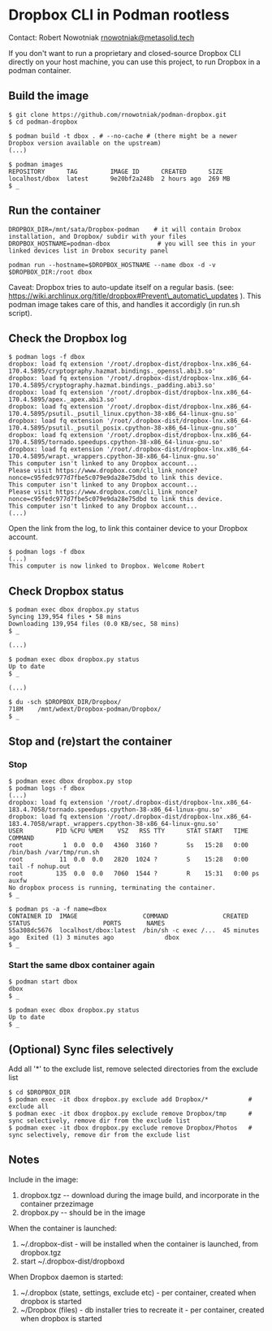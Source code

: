 # Dropbox CLI in Podman rootless

Contact: Robert Nowotniak <rnowotniak@metasolid.tech>

If you don't want to run a proprietary and closed-source Dropbox CLI directly on your host machine,
you can use this project, to run Dropbox in a podman container.

## Build the image
```
$ git clone https://github.com/rnowotniak/podman-dropbox.git
$ cd podman-dropbox

$ podman build -t dbox . # --no-cache # (there might be a newer Dropbox version available on the upstream)
(...)

$ podman images
REPOSITORY      TAG         IMAGE ID      CREATED      SIZE
localhost/dbox  latest      9e20bf2a248b  2 hours ago  269 MB
$ _
```

## Run the container
```
DROPBOX_DIR=/mnt/sata/Dropbox-podman    # it will contain Drobox installation, and Dropbox/ subdir with your files
DROPBOX_HOSTNAME=podman-dbox             # you will see this in your linked devices list in Drobox security panel

podman run --hostname=$DROPBOX_HOSTNAME --name dbox -d -v $DROPBOX_DIR:/root dbox
```

Caveat: Dropbox tries to auto-update itself on a regular basis. (see: https://wiki.archlinux.org/title/dropbox#Prevent\_automatic\_updates ).
This podman image takes care of this, and handles it accordigly (in run.sh script).

## Check the Dropbox log
```
$ podman logs -f dbox
dropbox: load fq extension '/root/.dropbox-dist/dropbox-lnx.x86_64-170.4.5895/cryptography.hazmat.bindings._openssl.abi3.so'
dropbox: load fq extension '/root/.dropbox-dist/dropbox-lnx.x86_64-170.4.5895/cryptography.hazmat.bindings._padding.abi3.so'
dropbox: load fq extension '/root/.dropbox-dist/dropbox-lnx.x86_64-170.4.5895/apex._apex.abi3.so'
dropbox: load fq extension '/root/.dropbox-dist/dropbox-lnx.x86_64-170.4.5895/psutil._psutil_linux.cpython-38-x86_64-linux-gnu.so'
dropbox: load fq extension '/root/.dropbox-dist/dropbox-lnx.x86_64-170.4.5895/psutil._psutil_posix.cpython-38-x86_64-linux-gnu.so'
dropbox: load fq extension '/root/.dropbox-dist/dropbox-lnx.x86_64-170.4.5895/tornado.speedups.cpython-38-x86_64-linux-gnu.so'
dropbox: load fq extension '/root/.dropbox-dist/dropbox-lnx.x86_64-170.4.5895/wrapt._wrappers.cpython-38-x86_64-linux-gnu.so'
This computer isn't linked to any Dropbox account...
Please visit https://www.dropbox.com/cli_link_nonce?nonce=c95fedc977d7fbe5c079e9da28e75dbd to link this device.
This computer isn't linked to any Dropbox account...
Please visit https://www.dropbox.com/cli_link_nonce?nonce=c95fedc977d7fbe5c079e9da28e75dbd to link this device.
This computer isn't linked to any Dropbox account...
(...)
```

Open the link from the log, to link this container device to your Dropbox account.

```
$ podman logs -f dbox
(...)
This computer is now linked to Dropbox. Welcome Robert
```

## Check Dropbox status
```
$ podman exec dbox dropbox.py status
Syncing 139,954 files • 58 mins
Downloading 139,954 files (0.0 KB/sec, 58 mins)
$ _

(...)

$ podman exec dbox dropbox.py status
Up to date
$ _

(...)

$ du -sch $DROPBOX_DIR/Dropbox/
718M	/mnt/wdext/Dropbox-podman/Dropbox/
$ _
```

## Stop and (re)start the container
### Stop
```
$ podman exec dbox dropbox.py stop
$ podman logs -f dbox
(...)
dropbox: load fq extension '/root/.dropbox-dist/dropbox-lnx.x86_64-183.4.7058/tornado.speedups.cpython-38-x86_64-linux-gnu.so'
dropbox: load fq extension '/root/.dropbox-dist/dropbox-lnx.x86_64-183.4.7058/wrapt._wrappers.cpython-38-x86_64-linux-gnu.so'
USER         PID %CPU %MEM    VSZ   RSS TTY      STAT START   TIME COMMAND
root           1  0.0  0.0   4360  3160 ?        Ss   15:28   0:00 /bin/bash /var/tmp/run.sh
root          11  0.0  0.0   2820  1024 ?        S    15:28   0:00 tail -f nohup.out
root         135  0.0  0.0   7060  1544 ?        R    15:31   0:00 ps auxfw
No dropbox process is running, terminating the container.
$ _

$ podman ps -a -f name=dbox
CONTAINER ID  IMAGE                  COMMAND               CREATED         STATUS                    PORTS       NAMES
55a308dc5676  localhost/dbox:latest  /bin/sh -c exec /...  45 minutes ago  Exited (1) 3 minutes ago              dbox
$ _
```

### Start the same dbox container again
```
$ podman start dbox
dbox
$ _

$ podman exec dbox dropbox.py status
Up to date
$ _
```

## (Optional) Sync files selectively
Add all '*' to the exclude list, remove selected directories from the exclude list
```
$ cd $DROPBOX_DIR
$ podman exec -it dbox dropbox.py exclude add Dropbox/*           # exclude all
$ podman exec -it dbox dropbox.py exclude remove Dropbox/tmp      # sync selectively, remove dir from the exclude list
$ podman exec -it dbox dropbox.py exclude remove Dropbox/Photos   # sync selectively, remove dir from the exclude list
```

## Notes

Include in the image:
1. dropbox.tgz  -- download during the image build, and incorporate in the container przezimage
1. dropbox.py   -- should be in the image

When the container is launched:
1. ~/.dropbox-dist  - will be installed when the container is launched, from dropbox.tgz
2. start ~/.dropbox-dist/dropboxd

When Dropbox daemon is started:
1. ~/.dropbox (state, settings, exclude etc)  -  per container, created when dropbox is started
1. ~/Dropbox (files) -  db installer tries to recreate it - per container, created when dropbox is started

